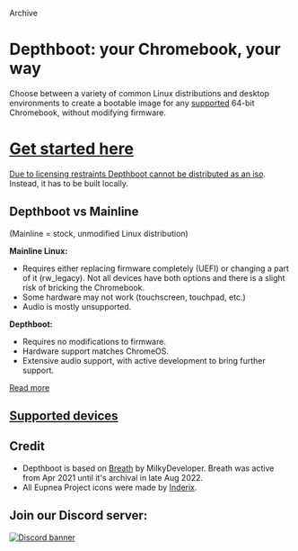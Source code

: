Archive

# Depthboot: your **Chromebook**, your way

Choose between a variety of common Linux distributions and desktop environments to create a bootable image for any
[supported](https://eupnea-linux.github.io/docs/project/supported-devices) 64-bit Chromebook, without modifying
firmware.
<h1><a href="https://eupnea-linux.github.io/docs/depthboot/requirements">Get started here</a></h1>

[Due to licensing restraints Depthboot cannot be distributed as an iso](https://eupnea-linux.github.io/faq#why-is-sharing-depthboot-images-illegal). Instead, it has to be built locally.

## Depthboot vs Mainline

(Mainline = stock, unmodified Linux distribution)

**Mainline Linux:**

* Requires either replacing firmware completely (UEFI) or changing a part of it (rw_legacy). Not all devices have both
  options and there is a slight risk of bricking the Chromebook.
* Some hardware may not work (touchscreen, touchpad, etc.)
* Audio is mostly unsupported.

**Depthboot:**

* Requires no modifications to firmware.
* Hardware support matches ChromeOS.
* Extensive audio support, with active development to bring further support.

[Read more](https://eupnea-linux.github.io/docs/chromebook/firmware-comparison)

## [Supported devices](https://eupnea-linux.github.io/docs/depthboot/supported-devices)

## Credit

* Depthboot is based on [Breath](https://github.com/cb-linux/breath) by MilkyDeveloper. Breath was active from Apr 2021
  until it's archival in late Aug 2022.
* All Eupnea Project icons were made by [Inderix](https://github.com/Inderix).

## Join our Discord server:

[<img src="https://discordapp.com/api/guilds/994245999822381076/widget.png?style=banner2" alt="Discord banner"></img>](https://discord.gg/XwRHSUbSmu)
